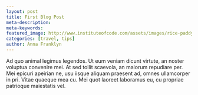 ```yaml
---
layout: post
title: First Blog Post
meta-description:
meta-keywords:
featured_image: http://www.instituteofcode.com/assets/images/rice-paddy.jpg
categories: [travel, tips]
author: Anna Franklyn
---
```


Ad quo animal legimus legendos. Ut eum veniam dicunt virtute, an noster voluptua convenire mei. At sed tollit scaevola, an maiorum repudiare per. Mei epicuri apeirian ne, usu iisque aliquam praesent ad, omnes ullamcorper in pri. Vitae quaeque mea cu. Mei quot laoreet laboramus eu, cu propriae patrioque maiestatis vel.
